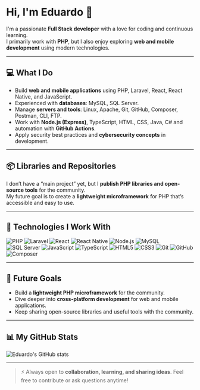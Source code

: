 # Hi, I'm Eduardo 👋

I'm a passionate **Full Stack developer** with a love for coding and continuous learning.  
I primarily work with **PHP**, but I also enjoy exploring **web and mobile development** using modern technologies.

---

## 💻 What I Do

- Build **web and mobile applications** using PHP, Laravel, React, React Native, and JavaScript.  
- Experienced with **databases**: MySQL, SQL Server.  
- Manage **servers and tools**: Linux, Apache, Git, GitHub, Composer, Postman, CLI, FTP.  
- Work with **Node.js (Express)**, TypeScript, HTML, CSS, Java, C# and automation with **GitHub Actions**.  
- Apply security best practices and **cybersecurity concepts** in development.

---

## 📦 Libraries and Repositories

I don’t have a “main project” yet, but I **publish PHP libraries and open-source tools** for the community.  
My future goal is to create a **lightweight microframework** for PHP that’s accessible and easy to use.

---

## 🌱 Technologies I Work With

![PHP](https://img.shields.io/badge/PHP-777BB4?style=for-the-badge&logo=php&logoColor=white)
![Laravel](https://img.shields.io/badge/Laravel-FF2D20?style=for-the-badge&logo=laravel&logoColor=white)
![React](https://img.shields.io/badge/React-61DAFB?style=for-the-badge&logo=react&logoColor=black)
![React Native](https://img.shields.io/badge/React%20Native-61DAFB?style=for-the-badge&logo=react&logoColor=black)
![Node.js](https://img.shields.io/badge/Node.js-339933?style=for-the-badge&logo=node.js&logoColor=white)
![MySQL](https://img.shields.io/badge/MySQL-4479A1?style=for-the-badge&logo=mysql&logoColor=white)
![SQL Server](https://img.shields.io/badge/SQL%20Server-CC2927?style=for-the-badge&logo=microsoft%20sql%20server&logoColor=white)
![JavaScript](https://img.shields.io/badge/JavaScript-F7DF1E?style=for-the-badge&logo=javascript&logoColor=black)
![TypeScript](https://img.shields.io/badge/TypeScript-3178C6?style=for-the-badge&logo=typescript&logoColor=white)
![HTML5](https://img.shields.io/badge/HTML5-E34F26?style=for-the-badge&logo=html5&logoColor=white)
![CSS3](https://img.shields.io/badge/CSS3-1572B6?style=for-the-badge&logo=css3&logoColor=white)
![Git](https://img.shields.io/badge/Git-F05032?style=for-the-badge&logo=git&logoColor=white)
![GitHub](https://img.shields.io/badge/GitHub-181717?style=for-the-badge&logo=github&logoColor=white)
![Composer](https://img.shields.io/badge/Composer-0A0A0A?style=for-the-badge&logo=composer&logoColor=white)

---

## 🚀 Future Goals

- Build a **lightweight PHP microframework** for the community.  
- Dive deeper into **cross-platform development** for web and mobile applications.  
- Keep sharing open-source libraries and useful tools with the community.

---

## 📊 My GitHub Stats

![Eduardo's GitHub stats](https://github-readme-stats.vercel.app/api?username=gabogalro&show_icons=true&theme=radical&include_private=true)

---

> ⚡ Always open to **collaboration, learning, and sharing ideas**. Feel free to contribute or ask questions anytime!
